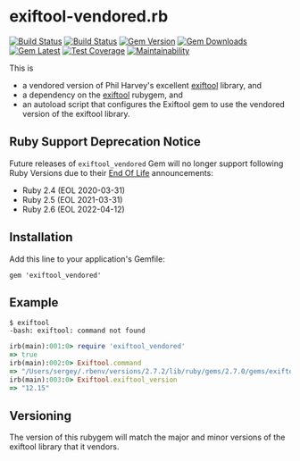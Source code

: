 # exiftool-vendored.rb

[![Build Status](https://app.travis-ci.com/exiftool-rb/exiftool_vendored.rb.svg?branch=master)](https://app.travis-ci.com/github/exiftool-rb/exiftool_vendored.rb/builds)
[![Build Status](https://github.com/exiftool-rb/exiftool_vendored.rb/actions/workflows/build.yml/badge.svg)](https://github.com/exiftool-rb/exiftool_vendored.rb/actions)
[![Gem Version](https://badge.fury.io/rb/exiftool_vendored.svg)](http://rubygems.org/gems/exiftool_vendored)
[![Gem Downloads](https://img.shields.io/gem/dt/exiftool_vendored.svg)](http://rubygems.org/gems/exiftool_vendored)
[![Gem Latest](https://img.shields.io/gem/dtv/exiftool_vendored.svg)](http://rubygems.org/gems/exiftool_vendored)
[![Test Coverage](https://api.codeclimate.com/v1/badges/57fa22bff558e49bf128/test_coverage)](https://codeclimate.com/github/exiftool-rb/exiftool_vendored.rb/test_coverage)
[![Maintainability](https://api.codeclimate.com/v1/badges/57fa22bff558e49bf128/maintainability)](https://codeclimate.com/github/exiftool-rb/exiftool_vendored.rb/maintainability)

This is

- a vendored version of Phil Harvey's excellent [exiftool](http://www.sno.phy.queensu.ca/~phil/exiftool) library, and
- a dependency on the [exiftool](https://github.com/exiftool-rb/exiftool.rb) rubygem, and
- an autoload script that configures the Exiftool gem to use the vendored version of the exiftool library.

## Ruby Support Deprecation Notice

Future releases of `exiftool_vendored` Gem will no longer support following
Ruby Versions due to their [End Of Life](https://www.ruby-lang.org/en/downloads/branches/) announcements:

- Ruby 2.4 (EOL 2020-03-31)
- Ruby 2.5 (EOL 2021-03-31)
- Ruby 2.6 (EOL 2022-04-12)

## Installation

Add this line to your application's Gemfile:

    gem 'exiftool_vendored'

## Example

    $ exiftool
    -bash: exiftool: command not found

```ruby
irb(main):001:0> require 'exiftool_vendored'
=> true
irb(main):002:0> Exiftool.command
=> "/Users/sergey/.rbenv/versions/2.7.2/lib/ruby/gems/2.7.0/gems/exiftool_vendored-12.15.0/bin/exiftool"
irb(main):003:0> Exiftool.exiftool_version
=> "12.15"
```

## Versioning

The version of this rubygem will match the major and minor versions of the exiftool library that it
vendors.
